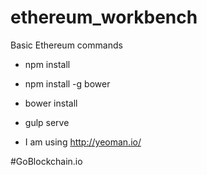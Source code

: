 # ethereum_workbench
Basic Ethereum commands

* npm install
* npm install -g bower
* bower install
* gulp serve

* I am using http://yeoman.io/

#GoBlockchain.io